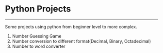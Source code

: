 # Python Projects
---
Some projects using python from beginner level to more complex.
1. Number Guessing Game
2. Number conversion to different format(Decimal, Binary, Octadecimal)
3. Number to word converter
